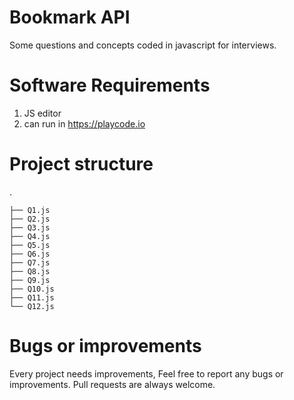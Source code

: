 
# Bookmark API

Some questions and concepts coded in javascript for interviews.



# Software Requirements
1. JS editor
2. can run in https://playcode.io




# Project structure
.

    ├── Q1.js
    ├── Q2.js
    ├── Q3.js
    ├── Q4.js
    ├── Q5.js
    ├── Q6.js
    ├── Q7.js
    ├── Q8.js
    ├── Q9.js
    ├── Q10.js
    ├── Q11.js
    └── Q12.js




# Bugs or improvements
Every project needs improvements, Feel free to report any bugs or improvements. Pull requests are always welcome.

